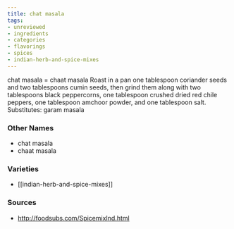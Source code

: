 ```yaml
---
title: chat masala
tags:
- unreviewed
- ingredients
- categories
- flavorings
- spices
- indian-herb-and-spice-mixes
---
```

chat masala = chaat masala Roast in a pan one tablespoon coriander seeds and two tablespoons cumin seeds, then grind them along with two tablespoons black peppercorns, one tablespoon crushed dried red chile peppers, one tablespoon amchoor powder, and one tablespoon salt. Substitutes: garam masala

### Other Names

* chat masala
* chaat masala

### Varieties

* [[indian-herb-and-spice-mixes]]

### Sources
* http://foodsubs.com/SpicemixInd.html
